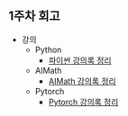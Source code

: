 ## 1주차 회고

* 강의
  * Python
    * [파이썬 강의록 정리](../../강의록/파이썬/note.md)
  * AIMath
    * [AIMath 강의록 정리](../../강의록/AIMath/note.md)
  * Pytorch
    * [Pytorch 강의록 정리](../../강의록/Pytorch/note.md) 



